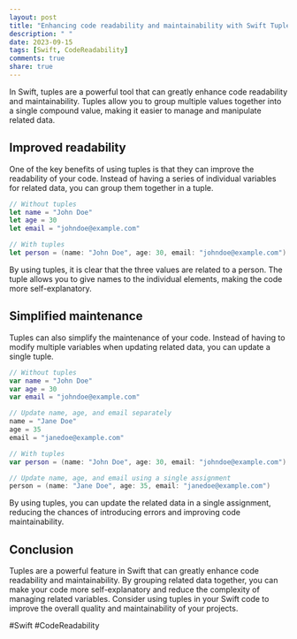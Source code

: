 ```yaml
---
layout: post
title: "Enhancing code readability and maintainability with Swift Tuples."
description: " "
date: 2023-09-15
tags: [Swift, CodeReadability]
comments: true
share: true
---
```


In Swift, tuples are a powerful tool that can greatly enhance code readability and maintainability. Tuples allow you to group multiple values together into a single compound value, making it easier to manage and manipulate related data.

## Improved readability

One of the key benefits of using tuples is that they can improve the readability of your code. Instead of having a series of individual variables for related data, you can group them together in a tuple.

```swift
// Without tuples
let name = "John Doe"
let age = 30
let email = "johndoe@example.com"

// With tuples
let person = (name: "John Doe", age: 30, email: "johndoe@example.com")
```

By using tuples, it is clear that the three values are related to a person. The tuple allows you to give names to the individual elements, making the code more self-explanatory.

## Simplified maintenance

Tuples can also simplify the maintenance of your code. Instead of having to modify multiple variables when updating related data, you can update a single tuple.

```swift
// Without tuples
var name = "John Doe"
var age = 30
var email = "johndoe@example.com"

// Update name, age, and email separately
name = "Jane Doe"
age = 35
email = "janedoe@example.com"

// With tuples
var person = (name: "John Doe", age: 30, email: "johndoe@example.com")

// Update name, age, and email using a single assignment
person = (name: "Jane Doe", age: 35, email: "janedoe@example.com")
```

By using tuples, you can update the related data in a single assignment, reducing the chances of introducing errors and improving code maintainability.

## Conclusion

Tuples are a powerful feature in Swift that can greatly enhance code readability and maintainability. By grouping related data together, you can make your code more self-explanatory and reduce the complexity of managing related variables. Consider using tuples in your Swift code to improve the overall quality and maintainability of your projects.

#Swift #CodeReadability